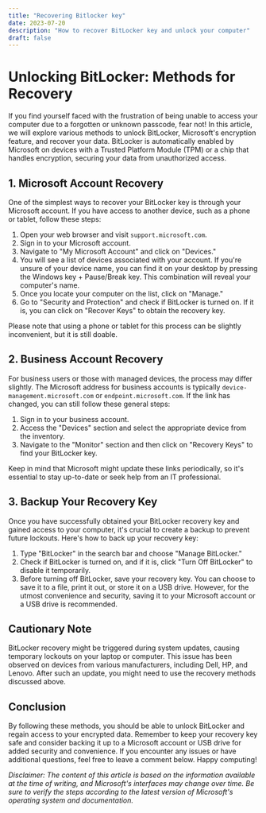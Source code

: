 ```yaml
---
title: "Recovering Bitlocker key"
date: 2023-07-20
description: "How to recover BitLocker key and unlock your computer"
draft: false
---
```



# Unlocking BitLocker: Methods for Recovery

If you find yourself faced with the frustration of being unable to access your computer due to a forgotten or unknown passcode, fear not! In this article, we will explore various methods to unlock BitLocker, Microsoft's encryption feature, and recover your data. BitLocker is automatically enabled by Microsoft on devices with a Trusted Platform Module (TPM) or a chip that handles encryption, securing your data from unauthorized access.

## 1. Microsoft Account Recovery

One of the simplest ways to recover your BitLocker key is through your Microsoft account. If you have access to another device, such as a phone or tablet, follow these steps:

1. Open your web browser and visit `support.microsoft.com`.
2. Sign in to your Microsoft account.
3. Navigate to "My Microsoft Account" and click on "Devices."
4. You will see a list of devices associated with your account. If you're unsure of your device name, you can find it on your desktop by pressing the Windows key + Pause/Break key. This combination will reveal your computer's name.
5. Once you locate your computer on the list, click on "Manage."
6. Go to "Security and Protection" and check if BitLocker is turned on. If it is, you can click on "Recover Keys" to obtain the recovery key.

Please note that using a phone or tablet for this process can be slightly inconvenient, but it is still doable.

## 2. Business Account Recovery

For business users or those with managed devices, the process may differ slightly. The Microsoft address for business accounts is typically `device-management.microsoft.com` or `endpoint.microsoft.com`. If the link has changed, you can still follow these general steps:

1. Sign in to your business account.
2. Access the "Devices" section and select the appropriate device from the inventory.
3. Navigate to the "Monitor" section and then click on "Recovery Keys" to find your BitLocker key.

Keep in mind that Microsoft might update these links periodically, so it's essential to stay up-to-date or seek help from an IT professional.

## 3. Backup Your Recovery Key

Once you have successfully obtained your BitLocker recovery key and gained access to your computer, it's crucial to create a backup to prevent future lockouts. Here's how to back up your recovery key:

1. Type "BitLocker" in the search bar and choose "Manage BitLocker."
2. Check if BitLocker is turned on, and if it is, click "Turn Off BitLocker" to disable it temporarily.
3. Before turning off BitLocker, save your recovery key. You can choose to save it to a file, print it out, or store it on a USB drive. However, for the utmost convenience and security, saving it to your Microsoft account or a USB drive is recommended.

## Cautionary Note

BitLocker recovery might be triggered during system updates, causing temporary lockouts on your laptop or computer. This issue has been observed on devices from various manufacturers, including Dell, HP, and Lenovo. After such an update, you might need to use the recovery methods discussed above.

## Conclusion

By following these methods, you should be able to unlock BitLocker and regain access to your encrypted data. Remember to keep your recovery key safe and consider backing it up to a Microsoft account or USB drive for added security and convenience. If you encounter any issues or have additional questions, feel free to leave a comment below. Happy computing!

_Disclaimer: The content of this article is based on the information available at the time of writing, and Microsoft's interfaces may change over time. Be sure to verify the steps according to the latest version of Microsoft's operating system and documentation._
